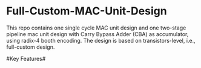 # Full-Custom-MAC-Unit-Design
This repo contains one single cycle MAC unit design and one two-stage pipeline mac unit design with Carry Bypass Adder (CBA) as accumulator, using radix-4 booth encoding. The design is based on transistors-level, i.e., full-custom design.

#Key Features#
